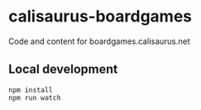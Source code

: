 # calisaurus-boardgames
Code and content for boardgames.calisaurus.net

## Local development
```
npm install 
npm run watch
```
